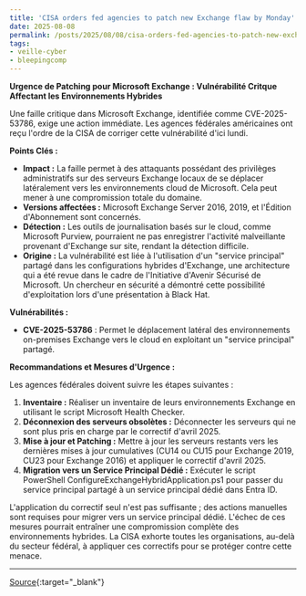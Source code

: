 ```yaml
---
title: 'CISA orders fed agencies to patch new Exchange flaw by Monday'
date: 2025-08-08
permalink: /posts/2025/08/08/cisa-orders-fed-agencies-to-patch-new-exchange-flaw-by-monday/
tags:
- veille-cyber
- bleepingcomp
---
```

**Urgence de Patching pour Microsoft Exchange : Vulnérabilité Critque Affectant les Environnements Hybrides**

Une faille critique dans Microsoft Exchange, identifiée comme CVE-2025-53786, exige une action immédiate. Les agences fédérales américaines ont reçu l'ordre de la CISA de corriger cette vulnérabilité d'ici lundi.

**Points Clés :**

*   **Impact :** La faille permet à des attaquants possédant des privilèges administratifs sur des serveurs Exchange locaux de se déplacer latéralement vers les environnements cloud de Microsoft. Cela peut mener à une compromission totale du domaine.
*   **Versions affectées :** Microsoft Exchange Server 2016, 2019, et l'Édition d'Abonnement sont concernés.
*   **Détection :** Les outils de journalisation basés sur le cloud, comme Microsoft Purview, pourraient ne pas enregistrer l'activité malveillante provenant d'Exchange sur site, rendant la détection difficile.
*   **Origine :** La vulnérabilité est liée à l'utilisation d'un "service principal" partagé dans les configurations hybrides d'Exchange, une architecture qui a été revue dans le cadre de l'Initiative d'Avenir Sécurisé de Microsoft. Un chercheur en sécurité a démontré cette possibilité d'exploitation lors d'une présentation à Black Hat.

**Vulnérabilités :**

*   **CVE-2025-53786** : Permet le déplacement latéral des environnements on-premises Exchange vers le cloud en exploitant un "service principal" partagé.

**Recommandations et Mesures d'Urgence :**

Les agences fédérales doivent suivre les étapes suivantes :

1.  **Inventaire :** Réaliser un inventaire de leurs environnements Exchange en utilisant le script Microsoft Health Checker.
2.  **Déconnexion des serveurs obsolètes :** Déconnecter les serveurs qui ne sont plus pris en charge par le correctif d'avril 2025.
3.  **Mise à jour et Patching :** Mettre à jour les serveurs restants vers les dernières mises à jour cumulatives (CU14 ou CU15 pour Exchange 2019, CU23 pour Exchange 2016) et appliquer le correctif d'avril 2025.
4.  **Migration vers un Service Principal Dédié :** Exécuter le script PowerShell ConfigureExchangeHybridApplication.ps1 pour passer du service principal partagé à un service principal dédié dans Entra ID.

L'application du correctif seul n'est pas suffisante ; des actions manuelles sont requises pour migrer vers un service principal dédié. L'échec de ces mesures pourrait entraîner une compromission complète des environnements hybrides. La CISA exhorte toutes les organisations, au-delà du secteur fédéral, à appliquer ces correctifs pour se protéger contre cette menace.

---
[Source](https://www.bleepingcomputer.com/news/security/cisa-orders-fed-agencies-to-patch-new-cve-2025-53786-exchange-flaw/){:target="_blank"}
